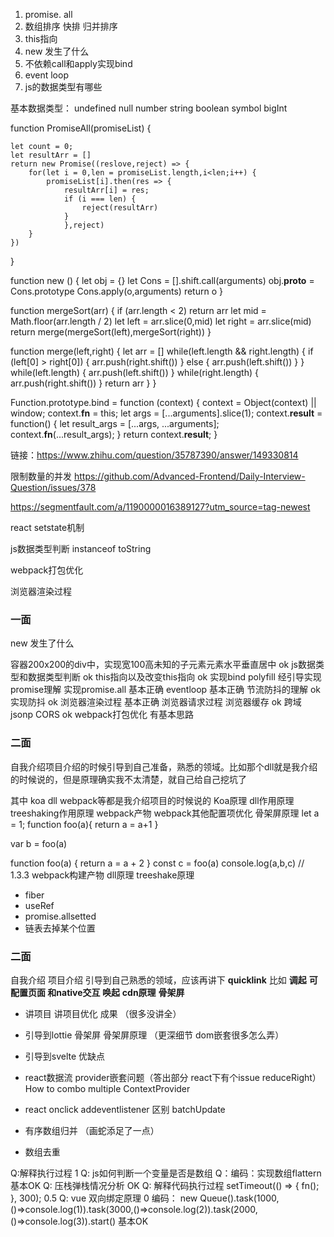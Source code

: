 1. promise. all
2. 数组排序 快排 归并排序
3. this指向
4. new 发生了什么
5. 不依赖call和apply实现bind
6. event loop
7. js的数据类型有哪些

基本数据类型： undefined null number string boolean symbol bigInt

function PromiseAll(promiseList) {

    let count = 0;
    let resultArr = []
    return new Promise((reslove,reject) => {
        for(let i = 0,len = promiseList.length,i<len;i++) {
            promiseList[i].then(res => {
                resultArr[i] = res;
                if (i === len) {
                    reject(resultArr)
                }
                },reject)
        }
    })
}

function new () {
    let obj = {}
    let Cons = [].shift.call(arguments)
    obj.__proto__ = Cons.prototype
    Cons.apply(o,arguments)
    return o
}


function mergeSort(arr) {
    if (arr.length < 2) return arr
    let mid = Math.floor(arr.length / 2)
    let left = arr.slice(0,mid)
    let right = arr.slice(mid)
    return merge(mergeSort(left),mergeSort(right))
}

function merge(left,right) {
    let arr = []
    while(left.length && right.length) {
        if (left[0] > right[0]) {
            arr.push(right.shift())
    } else {
            arr.push(left.shift())
    }
    }
    while(left.length) {
        arr.push(left.shift())
    }
    while(right.length) {
        arr.push(right.shift())
    }
    return arr
}
}


Function.prototype.bind = function (context) {
  context = Object(context) || window;
  context.__fn__ = this;
  let args = [...arguments].slice(1);
  context.__result__ = function() {
    let result_args = [...args, ...arguments];
    context.__fn__(...result_args);
  }
  return context.__result__;
}

链接：https://www.zhihu.com/question/35787390/answer/149330814


限制数量的并发
https://github.com/Advanced-Frontend/Daily-Interview-Question/issues/378

https://segmentfault.com/a/1190000016389127?utm_source=tag-newest




react setstate机制


js数据类型判断
instanceof
toString


webpack打包优化


浏览器渲染过程





### 一面
new 发生了什么

容器200x200的div中，实现宽100高未知的子元素元素水平垂直居中 ok
js数据类型和数据类型判断  ok
this指向以及改变this指向 ok
实现bind polyfill  经引导实现
promise理解  实现promise.all 基本正确
eventloop  基本正确
节流防抖的理解 ok 实现防抖 ok
浏览器渲染过程 基本正确
浏览器请求过程
浏览器缓存 ok
跨域 jsonp CORS   ok
webpack打包优化 有基本思路

### 二面
自我介绍项目介绍的时候引导到自己准备，熟悉的领域。比如那个dll就是我介绍的时候说的，但是原理确实我不太清楚，就自己给自己挖坑了

其中 koa dll webpack等都是我介绍项目的时候说的
Koa原理
dll作用原理
treeshaking作用原理
webpack产物
webpack其他配置项优化
骨架屏原理
let a = 1;
function foo(a){
  return a = a+1
}

var b = foo(a)

function foo(a) {
  return a = a + 2
}
const c = foo(a)
console.log(a,b,c)
// 1.3.3
webpack构建产物 dll原理 treeshake原理









- fiber
- useRef
- promise.allsetted
- 链表去掉某个位置

### 二面

自我介绍 项目介绍 引导到自己熟悉的领域，应该再讲下
**quicklink** 比如 **调起**
**可配置页面 和native交互 唤起**
**cdn原理**
**骨架屏**


- 讲项目 讲项目优化 成果 （很多没讲全）
- 引导到lottie 骨架屏  骨架屏原理 （更深细节 dom嵌套很多怎么弄）
- 引导到svelte 优缺点
- react数据流 provider嵌套问题（答出部分 react下有个issue reduceRight）How to combo multiple ContextProvider
- react onclick addeventlistener 区别 batchUpdate

- 有序数组归并 （画蛇添足了一点）
- 数组去重

Q:解释执行过程 1
  Q: js如何判断一个变量是否是数组 
  Q：编码：实现数组flattern 基本OK
  Q: 压栈弹栈情况分析 OK
  Q: 解释代码执行过程
  setTimeout(() => {
    fn();
  }, 300);  0.5
  Q: vue 双向绑定原理  0 
  编码： new Queue().task(1000,()=>console.log(1)).task(3000,()=>console.log(2)).task(2000,()=>console.log(3)).start()
   基本OK




